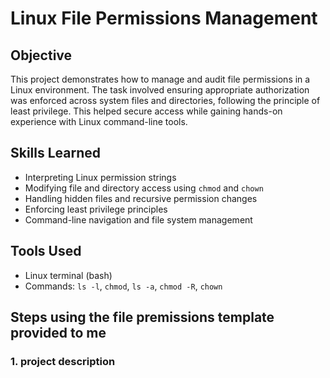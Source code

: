 # Linux File Permissions Management

## Objective  
This project demonstrates how to manage and audit file permissions in a Linux environment. The task involved ensuring appropriate authorization was enforced across system files and directories, following the principle of least privilege. This helped secure access while gaining hands-on experience with Linux command-line tools.

## Skills Learned  
- Interpreting Linux permission strings  
- Modifying file and directory access using `chmod` and `chown`  
- Handling hidden files and recursive permission changes  
- Enforcing least privilege principles  
- Command-line navigation and file system management  

## Tools Used  
- Linux terminal (bash)  
- Commands: `ls -l`, `chmod`, `ls -a`, `chmod -R`, `chown`

## Steps using the file premissions template provided to me

### 1. project description

